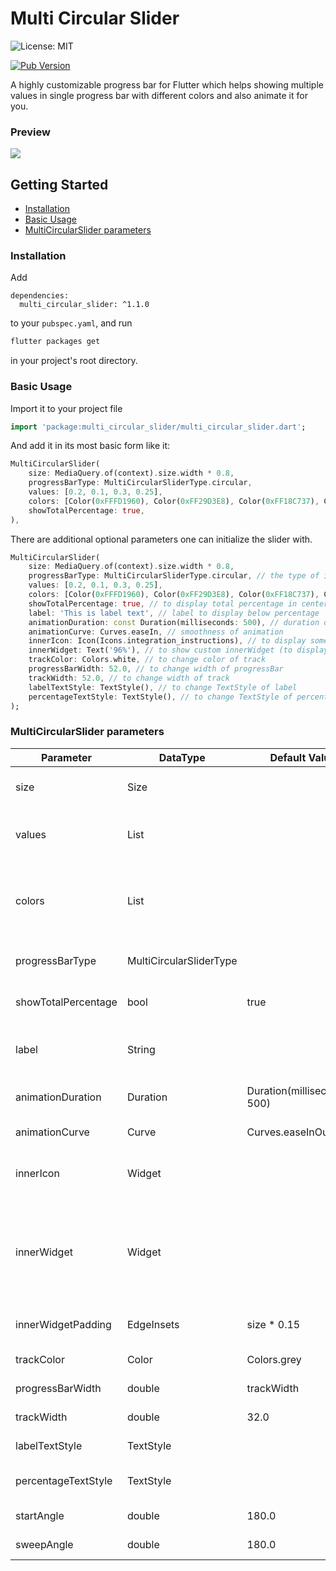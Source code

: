# Multi Circular Slider

![License: MIT](https://img.shields.io/github/license/mayurnile/multi_circular_slider)

[![Pub Version](https://img.shields.io/pub/v/multi_circular_slider?color=blueviolet)](https://pub.dev/packages/multi_circular_slider)

A highly customizable progress bar for Flutter which helps showing multiple values in single progress bar with different 
colors and also animate it for you.

### Preview

![](./assets/preview.gif)

## Getting Started

- [Installation](#installation)
- [Basic Usage](#basic-usage)
- [MultiCircularSlider parameters](#multicircularslider-parameters)

### Installation

Add

```
dependencies:
  multi_circular_slider: ^1.1.0
```

to your `pubspec.yaml`, and run

```bash
flutter packages get
```

in your project's root directory.

### Basic Usage


Import it to your project file

```dart
import 'package:multi_circular_slider/multi_circular_slider.dart';
```

And add it in its most basic form like it:

```dart
MultiCircularSlider(
    size: MediaQuery.of(context).size.width * 0.8,
    progressBarType: MultiCircularSliderType.circular,
    values: [0.2, 0.1, 0.3, 0.25],
    colors: [Color(0xFFFD1960), Color(0xFF29D3E8), Color(0xFF18C737), Color(0xFFFFCC05)],
    showTotalPercentage: true,
),

```

There are additional optional parameters one can initialize the slider with.

```dart
MultiCircularSlider(
    size: MediaQuery.of(context).size.width * 0.8,
    progressBarType: MultiCircularSliderType.circular, // the type of indictor you want circular or linear
    values: [0.2, 0.1, 0.3, 0.25],
    colors: [Color(0xFFFD1960), Color(0xFF29D3E8), Color(0xFF18C737), Color(0xFFFFCC05)],
    showTotalPercentage: true, // to display total percentage in center
    label: 'This is label text', // label to display below percentage
    animationDuration: const Duration(milliseconds: 500), // duration of animation
    animationCurve: Curves.easeIn, // smoothness of animation
    innerIcon: Icon(Icons.integration_instructions), // to display some icon related to text
    innerWidget: Text('96%'), // to show custom innerWidget (to display set showTotalPercentage to false)
    trackColor: Colors.white, // to change color of track
    progressBarWidth: 52.0, // to change width of progressBar
    trackWidth: 52.0, // to change width of track
    labelTextStyle: TextStyle(), // to change TextStyle of label
    percentageTextStyle: TextStyle(), // to change TextStyle of percentage
);
```

### MultiCircularSlider parameters

| Parameter | DataType | Default Value | Description |
| ------ | ------ | ------ | ------ |
| size | Size | | the space widget should take up on screen |
| values | List<double> | | pass different percentages you want to show which sum up to 1.0 or less |
| colors | List<Color> | | different colors which you want to give to the progress bars (NOTE: length of `values` & `colors` should be same) |
| progressBarType | MultiCircularSliderType | | to specify the type of progress indicator you want |
| showTotalPercentage | bool | true | whether to show total percentage in center or not |
| label | String | | any label text which you want to show below total percentage |
| animationDuration | Duration | Duration(milliseconds: 500) | the duration you want for the animation |
| animationCurve | Curve | Curves.easeInOutCubic | the curve you want for animation |
| innerIcon | Widget | | the icon which you can display above the total percentage text |
| innerWidget | Widget | | the widget you want to show inside the circular progress bar (NOTE : innerWidget will only de displayed if showTotalPercentage is false) |
| innerWidgetPadding | EdgeInsets | size * 0.15 | padding between inner widget and progressBar |
| trackColor | Color | Colors.grey | color of the track of progressBar |
| progressBarWidth | double | trackWidth | stroke width of the progressBar |
| trackWidth | double | 32.0 | stroke width of the progressBar track |
| labelTextStyle | TextStyle | | TextStyle which you want to give to label |
| percentageTextStyle | TextStyle | | TextStyle which you want to give to percentage |
| startAngle | double | 180.0 | starting angle of circular progress bar |
| sweepAngle | double | 180.0 | sweep angle of circular progress bar |
